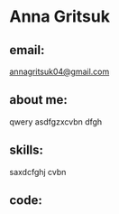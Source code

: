 # Anna Gritsuk 
## email:
annagritsuk04@gmail.com 
## about me: 
qwery asdfgzxcvbn dfgh
## skills: 
saxdcfghj cvbn
## code:
